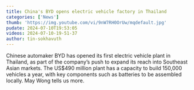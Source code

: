 ```yaml
---
title: China's BYD opens electric vehicle factory in Thailand
categories: ['News']
thumb: 'https://img.youtube.com/vi/9nW7RH0OrUw/mqdefault.jpg'
pudate: 2024-07-10T19:53:05
videos: 2024-07-10-19-51-37
author: tin-sokhavuth
---
```

Chinese automaker BYD has opened its first electric vehicle plant in Thailand, as part of the company’s push to expand its reach into Southeast Asian markets. The US$490 million plant has a capacity to build 150,000 vehicles a year, with key components such as batteries to be assembled locally. May Wong tells us more.